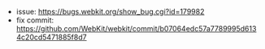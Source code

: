 - issue: https://bugs.webkit.org/show_bug.cgi?id=179982
- fix commit: https://github.com/WebKit/webkit/commit/b07064edc57a7789995d6134c20cd5471885f8d7
